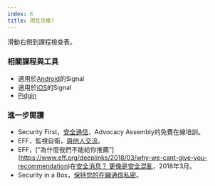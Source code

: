 ```yaml
---
index: 6
title: 現在怎樣?
---
```

滑動右側到課程檢查表。

### 相關課程與工具

*   適用於[Android](umbrella://tools/messagging/s_signal-for-android.md)的Signal
*   適用於[iOS](umbrella://tools/messagging/s_signal-for-ios.md)的Signal
*   [Pidgin](umbrella://tools/messagging/s_pidgin.md)

### 進一步閱讀

*   Security First，[安全通信](https://advocacyassembly.org/en/courses/33/#/chapter/1/lesson/1)，Advocacy Assembly的免費在線培訓。
*   EFF，監視自衛，[與他人交流](https://ssd.eff.org/en/module/communicating-others)。
*   EFF，[“為什麼我們不能給你推薦”] (https://www.eff.org/deeplinks/2018/03/why-we-cant-give-you-recommendation)在[安全消息？ 更像是安全混亂](https://www.eff.org/deeplinks/2018/03/secure-messaging-more-secure-mess)，2018年3月。
*   Security in a Box，[保持您的在線通信私密](https://securityinabox.org/en/guide/secure-communication)。